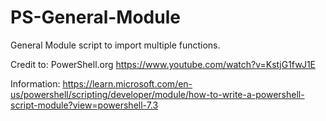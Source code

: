 # PS-General-Module

General Module script to import multiple functions.

Credit to: PowerShell.org
https://www.youtube.com/watch?v=KstjG1fwJ1E

Information:
https://learn.microsoft.com/en-us/powershell/scripting/developer/module/how-to-write-a-powershell-script-module?view=powershell-7.3
